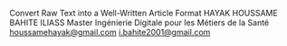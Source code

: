 Convert Raw Text into a Well-Written Article Format
HAYAK HOUSSAME
BAHITE ILIASS
Master Ingénierie Digitale pour les Métiers de la Santé
houssamehayak@gmail.com
i.bahite2001@gmail.com
